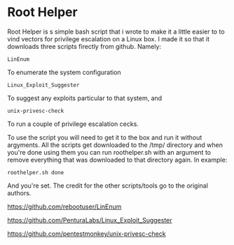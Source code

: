 # Root Helper
Root Helper is s simple bash script that i wrote to make it a little easier to to vind vectors for privilege escalation on a Linux box. I made it so that it downloads three scripts firectly from github. Namely:

```
LinEnum
```

To enumerate the system configuration

```
Linux_Exploit_Suggester
```

To suggest any exploits particular to that system, and

```
unix-privesc-check
```

To run a couple of privilege escalation cecks.

To use the script you will need to get it to the box and run it without argyments. All the scripts get downloaded to the /tmp/ directory and when you're done using them you can run roothelper.sh with an argument to remove everything that was downloaded to that directory again. In example:

```
roothelper.sh done
```

And you're set. The credit for the other scripts/tools go to the original authors.

https://github.com/rebootuser/LinEnum

https://github.com/PenturaLabs/Linux_Exploit_Suggester

https://github.com/pentestmonkey/unix-privesc-check
